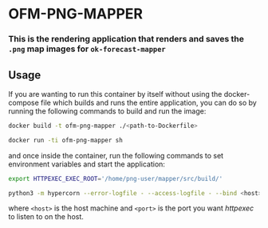 # OFM-PNG-MAPPER

### This is the rendering application that renders and saves the `.png` map images for `ok-forecast-mapper`

## Usage
If you are wanting to run this container by itself without using the docker-compose file which builds and runs the entire application, you can do so by running the following commands to build and run the image:
```bash
docker build -t ofm-png-mapper ./<path-to-Dockerfile>
```
```bash
docker run -ti ofm-png-mapper sh
```
and once inside the container, run the following commands to set environment variables and start the application:
```bash
export HTTPEXEC_EXEC_ROOT='/home/png-user/mapper/src/build/'
```
```bash
python3 -m hypercorn --error-logfile - --access-logfile - --bind <host>:<port> httpexec.asgi:app
```
where `<host>` is the host machine and `<port>` is the port you want *httpexec* to listen to on the host.